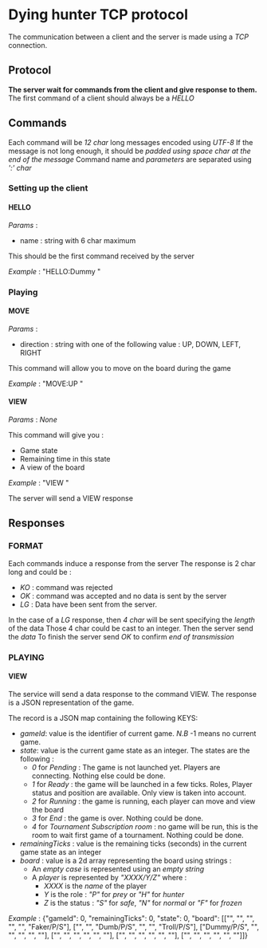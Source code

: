 
# Dying hunter TCP protocol

The communication between a client and the server is made using a *TCP* connection.

## Protocol

**The server wait for commands from the client and give response to them.**
The first command of a client should always be a *HELLO*

## Commands

Each command will be *12 char* long messages encoded using *UTF-8*
If the message is not long enough, it should be *padded using space char at the end of the message*
Command name and *parameters* are separated using *':' char*

### Setting up the client
#### HELLO
*Params* :
* name : string with 6 char maximum

This should be the first command received by the server

*Example* : "HELLO:Dummy "

### Playing
#### MOVE
*Params* :
* direction : string with one of the following value : UP, DOWN, LEFT, RIGHT

This command will allow you to move on the board during the game

*Example* : "MOVE:UP     "

#### VIEW
*Params* :
*None*

This command will give you :
- Game state
- Remaining time in this state
- A view of the board

*Example* : "VIEW        "

The server will send a VIEW response

## Responses

### FORMAT

Each commands induce a response from the server
The response is 2 char long and could be :
- *KO* : command was rejected
- *OK* : command was accepted and no data is sent by the server
- *LG* : Data have been sent from the server.

In the case of a *LG* response, then *4 char* will be sent specifying the *length* of the data
Those 4 char could be cast to an integer.
Then the server send the *data*
To finish the server send *OK* to confirm *end of transmission*

### PLAYING

#### VIEW
The service will send a data response to the command VIEW.
The response is a JSON representation of the game.

The record is a JSON map containing the following KEYS:
- *gameId*: value is the identifier of current game. *N.B* -1 means no current game.
- *state*: value is the current game state as an integer. The states are the following :
    - *0* for *Pending* : The game is not launched yet. Players are connecting. Nothing else could be done.
    - *1* for *Ready* : the game will be launched in a few ticks. Roles, Player status and position are available. Only view is taken into account.
    - *2* for *Running* : the game is running, each player can move and view the board
    - *3* for *End* : the game is over. Nothing could be done.
    - *4* for *Tournament Subscription room* : no game will be run, this is the room to wait first game of a tournament. Nothing could be done.
- *remainingTicks* : value is the remaining ticks (seconds) in the current game state as an integer
- *board* : value is a 2d array representing the board using strings :
    - An *empty case* is represented using an *empty string*
    - A *player* is represented by *"XXXX/Y/Z"* where :
        - *XXXX* is the *name* of the player
        - *Y* is the role : *"P"* for *prey* or *"H"* for *hunter*
        - *Z* is the status : *"S"* for *safe*, *"N"* for *normal* or *"F"* for *frozen*

*Example* : {"gameId": 0, "remainingTicks": 0, "state": 0, "board": [["", "", "", "", "", "Faker/P/S"], ["", "", "Dumb/P/S", "", "", "Troll/P/S"], ["Dummy/P/S", "", "", "", "", ""], ["", "", "", "", "", ""], ["", "", "", "", "", ""], ["", "", "", "", "", ""]]}
